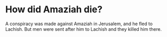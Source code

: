# How did Amaziah die?

A conspiracy was made against Amaziah in Jerusalem, and he fled to Lachish. But men were sent after him to Lachish and they killed him there.
